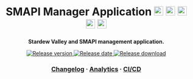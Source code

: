 <!-- Title section -->
<h1 align="center">
  SMAPI Manager Application

  <img src="https://simpleicons.org/icons/electron.svg" width="24px">
  <img src="https://simpleicons.org/icons/typescript.svg" width="24px">
  <img src="https://simpleicons.org/icons/windows.svg" width="24px">
  <img src="https://simpleicons.org/icons/linux.svg" width="24px">
  <img src="https://simpleicons.org/icons/apple.svg" width="24px">
</h1>

<!-- Description section -->
<p align="center">
  <strong>Stardew Valley and SMAPI management application.</strong>
</p>

<!-- Static badge setup -->
<p align="center">
  <a href="https://github.com/kamontat/smapi-manager/releases/latest">
    <img src="https://img.shields.io/github/v/release/kamontat/smapi-manager?include_prereleases&sort=semver&style=flat-square" alt="Release version" />
  </a>
  <a href="https://github.com/kamontat/smapi-manager/releases/latest">
    <img src="https://img.shields.io/github/release-date/kamontat/smapi-manager?style=flat-square" alt="Release date" />
  </a>
  <a href="https://github.com/kamontat/smapi-manager/releases/latest">
    <img src="https://img.shields.io/github/downloads-pre/kamontat/smapi-manager/total?sort=semver&style=flat-square" alt="Release download" />
  </a>
</p>

<!-- External section -->
<h3 align="center">
  <a href="CHANGELOG.md">Changelog</a>
  <span> · </span>
  <a href="docs/analytics.md">Analytics</a>
  <span> · </span>
  <a href="docs/ci-cd.md">CI/CD</a>
</h3>
